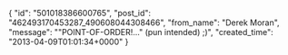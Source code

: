  {
   "id": "501018386600765",
   "post_id": "462493170453287_490608044308466",
   "from_name": "Derek Moran",
   "message": "\"POINT-OF-ORDER!...\" (pun intended)  ;)",
   "created_time": "2013-04-09T01:01:34+0000"
 }
